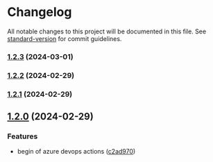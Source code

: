# Changelog

All notable changes to this project will be documented in this file. See [standard-version](https://github.com/conventional-changelog/standard-version) for commit guidelines.

### [1.2.3](https://github.com/kode3tech/backstage-proto/compare/v1.3.4...v1.2.3) (2024-03-01)

### [1.2.2](https://github.com/kode3tech/backstage-proto/compare/v0.2.17...v1.2.2) (2024-02-29)

### [1.2.1](https://github.com/kode3tech/backstage-proto/compare/v1.3.0...v1.2.1) (2024-02-29)

## [1.2.0](https://github.com/kode3tech/backstage-proto/compare/v1.1.0...v1.2.0) (2024-02-29)


### Features

* begin of azure devops actions ([c2ad970](https://github.com/kode3tech/backstage-proto/commit/c2ad970aebcde901cd737fe81c536062347a3792))
